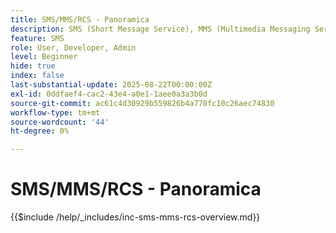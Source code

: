```yaml
---
title: SMS/MMS/RCS - Panoramica
description: SMS (Short Message Service), MMS (Multimedia Messaging Service) e RCS (Rich Communication Services) sono canali di messaggistica mobile che consentono di raggiungere gli utenti direttamente sul loro numero di telefono, senza richiedere un’app o una connessione Internet (SMS/MMS)
feature: SMS
role: User, Developer, Admin
level: Beginner
hide: true
index: false
last-substantial-update: 2025-08-22T00:00:00Z
exl-id: 0ddfaef4-cac2-43e4-a0e1-1aee0a3a3b0d
source-git-commit: ac61c4d30929b559826b4a770fc10c26aec74830
workflow-type: tm+mt
source-wordcount: '44'
ht-degree: 0%

---
```


# SMS/MMS/RCS - Panoramica

{{$include /help/_includes/inc-sms-mms-rcs-overview.md}}
